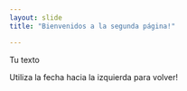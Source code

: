 ```yaml
---
layout: slide
title: "Bienvenidos a la segunda página!"

---
```


Tu texto

Utiliza la fecha hacia la izquierda para volver!
